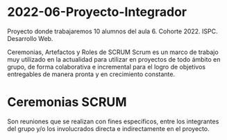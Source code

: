 # 2022-06-Proyecto-Integrador
Proyecto donde trabajaremos 10 alumnos del aula 6. Cohorte 2022. ISPC. Desarrollo Web.

Ceremonias, Artefactos y Roles de SCRUM
Scrum es un marco de trabajo muy utilizado en la actualidad para utilizar en proyectos de todo ámbito en grupo, de forma colaborativa e incremental para el logro de objetivos entregables de manera pronta y en crecimiento constante.

# Ceremonias SCRUM #
Son reuniones que se realizan con fines específicos, entre los integrantes del grupo y/o los involucrados directa e indirectamente en el proyecto.
